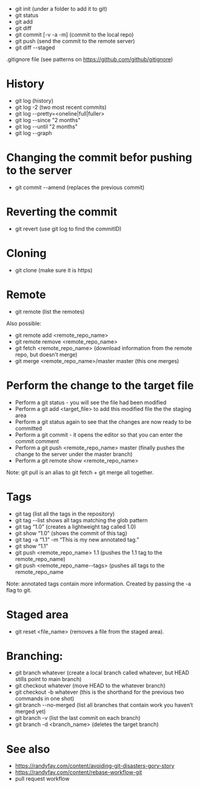 - git init (under a folder to add it to git)
- git status
- git add <filename>
- git diff <filename>
- git commit [-v -a -m<message>] (commit to the local repo)
- git push (send the commit to the remote server)
- git diff --staged

.gitignore file (see patterns on https://github.com/github/gitignore)

# History
- git log (history)
- git log -2 (two most recent commits)
- git log --pretty=<oneline|full|fuller>
- git log --since "2 months"
- git log --until "2 months"
- git log --graph

# Changing the commit befor pushing to the server
- git commit --amend (replaces the previous commit)

# Reverting the commit
- git revert <commitID> (use git log to find the commitID)

# Cloning
- git clone <url> (make sure it is https)

# Remote
- git remote (list the remotes)

Also possible:
  - git remote add <remote_repo_name>
  - git remote remove <remote_repo_name>
  - git fetch <remote_repo_name> (download information from the remote repo, but doesn’t merge)
  - git merge <remote_repo_name>/master master (this one merges)

# Perform the change to the target file
- Perform a git status - you will see the file had been modified
- Perform a git add <target_file> to add this modified file the the staging area
- Perform a git status again to see that the changes are now ready to be committed
- Perform a git commit - it opens the editor so that you can enter the commit comment
- Perform a git push <remote_repo_name> master (finally pushes the change to the server under the master branch)
- Perform a git remote show <remote_repo_name>

Note: git pull is an alias to git fetch + git merge all together.

# Tags
- git tag (list all the tags in the repository)
- git tag --list <glob> shows all tags matching the glob pattern
- git tag “1.0” (creates a lightweight tag called 1.0)
- git show “1.0” (shows the commit of this tag)
- git tag -a “1.1” -m “This is my new annotated tag.”
- git show “1.1”
- git push <remote_repo_name> 1.1 (pushes the 1.1 tag to the remote_repo_name)
- git push <remote_repo_name--tags> (pushes all tags to the remote_repo_name

Note: annotated tags contain more information. Created by passing the -a flag to git.

# Staged area
- git reset <file_name> (removes a file from the staged area).

# Branching:
- git branch whatever (create a local branch called whatever, but HEAD stills point to main branch)
- git checkout whatever (move HEAD to the whatever branch)
- git checkout -b whatever (this is the shorthand for the previous two commands in one shot)
- git branch --no-merged (list all branches that contain work you haven’t merged yet)
- git branch -v (list the last commit on each branch)
- git branch -d <branch_name> (deletes the target branch)

# See also
- https://randyfay.com/content/avoiding-git-disasters-gory-story
- https://randyfay.com/content/rebase-workflow-git
- pull request workflow
